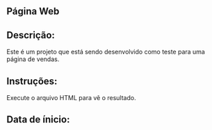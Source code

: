 ## Página Web
## Descrição:
Este é um projeto que está sendo desenvolvido como teste para uma página de vendas.

## Instruções:
Execute o arquivo HTML para vê o resultado. 

## Data de ínicio:

